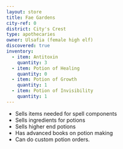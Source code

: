 ```yaml
---
layout: store
title: Fae Gardens
city-ref: 0
district: City's Crest
type: apothecaries
owner: Ulsafia (female high elf)
discovered: true
inventory:
  - item: Antitoxin
    quantity: 3
  - item: Potion of Healing
    quantity: 0
  - item: Potion of Growth
    quantity: 1
  - item: Potion of Invisibility
    quantity: 1
---
```

- Sells items needed for spell components
- Sells ingredients for potions
- Sells higher end potions
- Has advanced books on potion making
- Can do custom potion orders.
